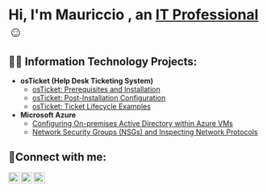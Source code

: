 <h1>Hi, I'm Mauriccio , an <a href="https://linkedin.com/in/Josh">IT Professional</a>☺</h1>

<h2>👨‍💻 Information Technology Projects:</h2>

- <b>osTicket (Help Desk Ticketing System)</b>
  - [osTicket: Prerequisites and Installation](https://github.com/mauriccio1/osTicket-prereqs)
  - [osTicket: Post-Installation Configuration](https://github.com/mauriccio1/post-install-config)
  - [osTicket: Ticket Lifecycle Examples](https://github.com/mauriccio1/ticket-lifecycle)
- <b>Microsoft Azure</b>
  - [Configuring On-premises Active Directory within Azure VMs](https://github.com/mauriccio1/configure-ad)
  - [Network Security Groups (NSGs) and Inspecting Network Protocols](https://github.com/mauriccio1/azure-network-protocols/blob/main/README.md)

<h2>🤳Connect with me:</h2>

[<img align="left" alt="Josh | Twitter" width="22px" src="https://cdn.jsdelivr.net/npm/simple-icons@v3/icons/twitter.svg" />][twitter]
[<img align="left" alt="Josh | LinkedIn" width="22px" src="https://cdn.jsdelivr.net/npm/simple-icons@v3/icons/linkedin.svg" />][linkedin]
[<img align="left" alt="Josh | Instagram" width="22px" src="https://cdn.jsdelivr.net/npm/simple-icons@v3/icons/instagram.svg" />][instagram]

[twitter]: https://twitter.com/Josh
[instagram]: https://www.instagram.com/Josh
[linkedin]: https://linkedin.com/in/Josh
